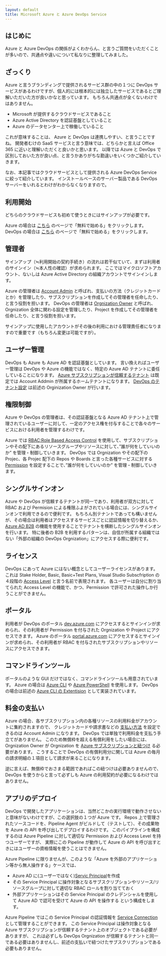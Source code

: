 ```yaml
---
layout: default
title: Microsoft Azure と Azure DevOps Service
---
```


## はじめに

Azure と Azure DevOps の関係がよくわからん、と言うご質問をいただくことが多いので、共通点や違いについて私なりに整理してみました。

## ざっくり

Azure と言うブランディングで提供されるサービス群の中の１つに DevOps サービスがあるわけですが、個人的には根本的には独立したサービスであるとご理解いただいた方が良いかなと思っています。
もちろん共通点が全くないわけではありません。

- Microsoft が提供するクラウドサービスであること
- Azure Active Directory を認証基盤としていること
- Azure のデータセンター上で稼働していること

これが意味することは、 Azure と DevOps は連携しやすい、と言うことですね。
開発者むけの SaaS サービスと言う意味では、どちらかと言えば Office 365 に近いと理解いただくと良いかと思います。
以降では Azure と DevOps で区別しておいた方が良い点、と言うかありがちな勘違いをいくつかご紹介していきます。

なお、本記事ではクラウドサービスとして提供される Azure DevOps Service に絞って紹介しています。
インストールベースのサーバー製品である DevOps サーバーをいれるとわけがわからなくなりますので。

## 利用開始

どちらのクラウドサービスも初めて使うときにはサインアップが必要です。

Azure の場合は
[こちら](https://azure.microsoft.com/ja-jp/free/)
のページで「無料で始める」をクリックします。
DevOps の場合は
[こちら](https://azure.microsoft.com/ja-jp/services/devops/)
のページで「無料で始める」をクリックします。



## 管理者

サインアップ（≒利用開始の契約手続き）の流れは若干似ていて、まずは利用者のサインイン（≒本人性の確認）が求められます。
ここではマイクロソフトアカウント、ないしは Azure Active Directory の組織アカウントでサインインします。

Azure の管理者は
[Account Admin](https://docs.microsoft.com/ja-jp/azure/cost-management-billing/manage/account-admin-tasks)
と呼ばれ、支払いの方法（クレジットカードとか）を管理したり、サブスクリプションを作成してその管理者を任命したり、と言う役割を担います。
DevOps の管理者は
[Orgnization Owner](https://docs.microsoft.com/en-us/azure/devops/organizations/accounts/change-organization-ownership)
と呼ばれ、Orgnization 全体に関わる設定を管理したり、Project を作成してその管理者を任命したり、と言う役割を担います。

サインアップに使用したアカウントがその後の利用における管理責任者になりますので重要です（もちろん変更は可能ですが）。

## ユーザー管理

DevOps も Azure も Azure AD を認証基盤としています。
言い換えればユーザー管理は DevOps や Azure の機能ではなく、特定の Azure AD テナントに委任していることになります。
[Azure サブスクリプションが信頼するテナント](https://docs.microsoft.com/ja-jp/azure/active-directory/fundamentals/active-directory-how-subscriptions-associated-directory)
は既定では Account Addmin が所属するホームテナントになります。
[DevOps のテナント設定](https://docs.microsoft.com/ja-jp/azure/devops/organizations/accounts/access-with-azure-ad)
は前述の Orginization Owner が行います。

## 権限制御

Azure や DevOps の管理者は、その認証基盤となる Azure AD テナント上で管理されているユーザーに対して、一定のアクセス権を付与することで各々のサービスにおける利用者を管理するわけです。

Azure では
[RBAC:Role Based Access Control](https://docs.microsoft.com/ja-jp/azure/role-based-access-control/overview)
を使用して、サブスクリプションやその配下にあるリソースグループやリソースに対して、”誰が何をしていいのか” を管理・制御していきます。
DevOps では Orgnization やその配下の Projec、各 Projec 配下の Repos や Boards と言った各種サービスに対する
[Permission](https://docs.microsoft.com/en-us/azure/devops/organizations/security/permissions-access?view=azure-devops)
を設定することで、”誰が何をしていいのか” を管理・制御していきます。

## シングルサインオン

Azure や DevOps が信頼するテナントが同一であり、利用者が双方に対して RBAC および Permision による権限ふよがされている場合には、シングルサインオンで利用できるので便利です。
もちろん別テナントであっても構いませんが、その場合は利用者はアクセスするサービスごとに認証情報を切り替えるか、
[Azure AD B2B](https://docs.microsoft.com/ja-jp/azure/active-directory/b2b/)
の機能を使用することでテナントを横断したシングルサインオンを行います。
特に後者の B2B を利用するパターンは、自信が所属する組織ではない「外部の組織の DevOps Orgnization」にアクセスする際に便利です。

## ライセンス

DevOps にあって Azure にはない概念としてユーザーライセンスがあります。
これは Stake Holder, Basic, Basic+Test Plans, Visual Studio Subscfription の４段階の
[Access Level](https://docs.microsoft.com/en-us/azure/devops/organizations/security/access-levels?view=azure-devops) 
と言う名前で表現されます。
各ユーザーは自分に割り当てられた Access Level の機能で、かつ、Permission で許可された操作しか行うことができません。

## ポータル

利用者が DevOps のポータル
[dev.azure.com](https://dev.azure.com) 
にアクセスするとサインインが求められ、その利用者が Permission を付与された Orgnization や Project にアクセスできます。
Azure のポータル
[portal.azure.com](https://portal.azure.com)
にアクセスするとサインインが求められ、その利用者が RBAC を付与されたサブスクリプションやリソースにアクセスできます。

## コマンドラインツール

ポータルのような GUI だけではなく、コマンドラインツールも用意されています。
Azure の場合は 
[Azure CLI](https://docs.microsoft.com/ja-jp/cli/azure/)
や
[Azure PowerShell](https://docs.microsoft.com/ja-jp/powershell/azure/)
を使用します。
DevOps の場合は前述の
[Azure CLI の Extentision](https://docs.microsoft.com/en-us/azure/devops/cli/?view=azure-devops) 
として実装されています。

## 料金の支払い

Azure の場合、各サブスクリプション内の各種リソースの利用料金がアカウントに集約されますので、
クレジットカードや請求書などの
[支払い方法](https://docs.microsoft.com/ja-jp/azure/cost-management-billing/manage/change-credit-card)
を設定できるのは Account Admin になります。
DevOps では単独で利用料金を支払う手立てがありません。
このため無償枠を超える有償利用をしたい場合には、Orgnization Owner が Orgnization を
[Azure サブスクリプションと紐つけ](https://docs.microsoft.com/ja-jp/azure/devops/organizations/billing/overview?view=azure-devops)
る必要があります。
こうすることで DevOps の有償利用分に関しては Azure の毎月の請求明細の１項目として請求が来ることになります。

逆に言えば、無償枠でおさまる範囲であればこの紐つけは必要ありませんので、DevOps を使うからと言って必ずしも Azure の利用契約が必要になるわけではありません。

## アプリのデプロイ

DevOps で開発したアプリケーションは、当然どこかの実行環境で動作させないと意味がないわけですが、この選択肢の１つが Azure です。
Repos 上で管理されたソースコードを、Pipeline Agent がビルドして（テストして）、その成果物を Azure の API を呼び出してデプロイするわけです。
このパイプラインを構成するのは Azure Pipeline に対して適切な Permission および Access Level を持つユーザーですが、
実際にこの Pipeline が動作して Azure の API を呼び出すときにはユーザーの資格情報を使うことはできません。

Azure Pipeline に限りませんが、このような「Azure を外部のアプリケーション等から無人操作する」ケースでは、
- Azure AD に(ユーザーではなく)[Servic Principal](https://docs.microsoft.com/ja-jp/azure/active-directory/develop/howto-create-service-principal-portal)を作成
- その Service Principal に操作対象となるサブスクリプションやリソース/リソースグループに対して適切な RBAC ロールを割り当てておく
- 外部アプリケーションはその Service Principal のクレデンシャルを使用して Azure AD で認可を受けて Azure の API を操作する
という構成をします。

Azure Pipeline ではこの Service Principal の認証情報を
[Service Connection](https://docs.microsoft.com/en-us/azure/devops/pipelines/library/connect-to-azure?view=azure-devops)
として管理することができます。
この Service Principal は操作対象となる Azure サブスクリプションが信頼するテナント上のオブジェクトである必要がありますが、
これは必ずしも DevOps Orgnization が信頼するテナントと同一である必要はありませんし、前述の支払いで紐つけたサブスクリプションである必要もありません。

